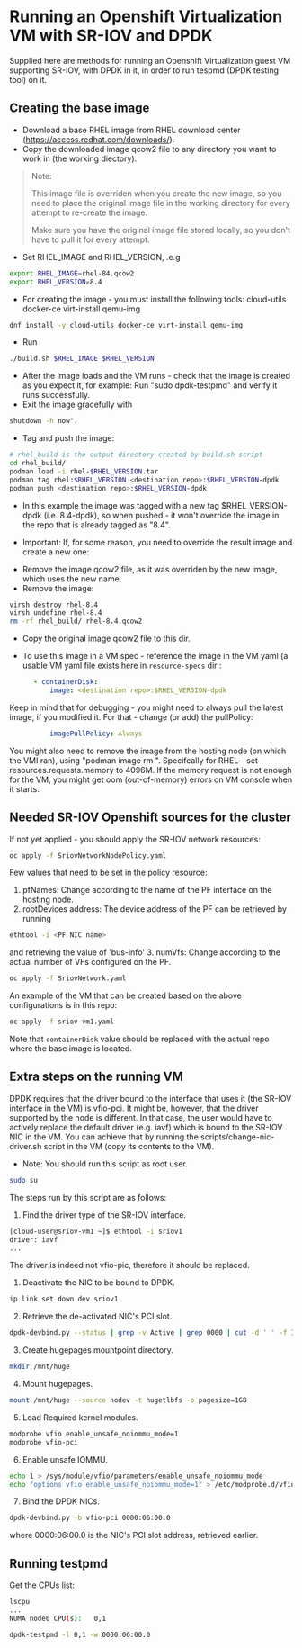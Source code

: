 # Running an Openshift Virtualization VM with SR-IOV and DPDK
Supplied here are methods for running an Openshift Virtualization guest VM supporting SR-IOV, with DPDK in it, in order to run tespmd (DPDK testing tool) on it.


## Creating the base image
- Download a base RHEL image from RHEL download center (https://access.redhat.com/downloads/).
- Copy the downloaded image qcow2 file to any directory you want to work in (the working diectory).
> Note:
>
> This image file is overriden when you create the new image, so you need to place the original image file in the working directory for every attempt to re-create the image.
>
> Make sure you have the original image file stored locally, so you don't have to pull it for every attempt.
- Set RHEL_IMAGE and RHEL_VERSION, .e.g
```bash
export RHEL_IMAGE=rhel-84.qcow2
export RHEL_VERSION=8.4
```
- For creating the image - you must install the following tools:
  cloud-utils
  docker-ce
  virt-install
  qemu-img
```bash
dnf install -y cloud-utils docker-ce virt-install qemu-img
```
- Run
```bash
./build.sh $RHEL_IMAGE $RHEL_VERSION
```
- After the image loads and the VM runs - check that the image is created as you expect it, for example:
 Run "sudo dpdk-testpmd" and verify it runs successfully.
- Exit the image gracefully with
```bash
shutdown -h now".
```
- Tag and push the image:
```bash
# rhel_build is the output directory created by build.sh script
cd rhel_build/
podman load -i rhel-$RHEL_VERSION.tar
podman tag rhel:$RHEL_VERSION <destination repo>:$RHEL_VERSION-dpdk
podman push <destination repo>:$RHEL_VERSION-dpdk
```
* In this example the image was tagged with a new tag $RHEL_VERSION-dpdk (i.e. 8.4-dpdk), so when pushed - it won't override the image in the repo that is already tagged as "8.4".

* Important: If, for some reason, you need to override the result image and create a new one:
 - Remove the image qcow2 file, as it was overriden by the new image, which uses the new name.
 - Remove the image:
```bash
virsh destroy rhel-8.4
virsh undefine rhel-8.4
rm -rf rhel_build/ rhel-8.4.qcow2
```
 - Copy the original image qcow2 file to this dir.

* To use this image in a VM spec - reference the image in the VM yaml (a usable VM yaml file exists here in `resource-specs` dir :
```yaml
      - containerDisk:
          image: <destination repo>:$RHEL_VERSION-dpdk
```
 Keep in mind that for debugging - you might need to always pull the latest image, if you modified it. For that - change (or add) the pullPolicy:
```yaml
          imagePullPolicy: Always
```
 You might also need to remove the image from the hosting node (on which the VMI ran), using "podman image rm <image ID>".
 Specifcally for RHEL - set resources.requests.memory to 4096M. If the memory request is not enough for the VM, you might get oom (out-of-memory) errors on VM console when it starts.


## Needed SR-IOV Openshift sources for the cluster
If not yet applied - you should apply the SR-IOV network resources:
```bash
oc apply -f SriovNetworkNodePolicy.yaml
```
Few values that need to be set in the policy resource:
1. pfNames: Change according to the name of the PF interface on the hosting node.
2. rootDevices address: The device address of the PF can be retrieved by running
```bash
ethtool -i <PF NIC name>
```
and retrieving the value of 'bus-info'
3. numVfs: Change according to the actual number of VFs configured on the PF.


```bash
oc apply -f SriovNetwork.yaml
```
An example of the VM that can be created based on the above configurations is in this repo:
```bash
oc apply -f sriov-vm1.yaml
```
Note that `containerDisk` value should be replaced with the actual repo where the base image is located.


## Extra steps on the running VM
DPDK requires that the driver bound to the interface that uses it (the SR-IOV interface in the VM) is vfio-pci.
It might be, however, that the driver supported by the node is different. In that case, the user would have to actively replace the default driver (e.g. iavf) which is bound to the SR-IOV NIC in the VM.
You can achieve that by running the scripts/change-nic-driver.sh script in the VM (copy its contents to the VM).
* Note: You should run this script as root user.
```bash
sudo su
```

The steps run by this script are as follows:
1. Find the driver type of the SR-IOV interface.
```bash
[cloud-user@sriov-vm1 ~]$ ethtool -i sriov1
driver: iavf
...
```
The driver is indeed not vfio-pic, therefore it should be replaced.
1. Deactivate the NIC to be bound to DPDK.
```bash
ip link set down dev sriov1
```
2. Retrieve the de-activated NIC's PCI slot.
```bash
dpdk-devbind.py --status | grep -v Active | grep 0000 | cut -d ' ' -f 1 | paste -sd ' '
```
3. Create hugepages mountpoint directory.
```bash
mkdir /mnt/huge
```
4. Mount hugepages.
```bash
mount /mnt/huge --source nodev -t hugetlbfs -o pagesize=1GB
```
5. Load Required kernel modules.
```bash
modprobe vfio enable_unsafe_noiommu_mode=1
modprobe vfio-pci
```
6. Enable unsafe IOMMU.
```bash
echo 1 > /sys/module/vfio/parameters/enable_unsafe_noiommu_mode
echo "options vfio enable_unsafe_noiommu_mode=1" > /etc/modprobe.d/vfio-noiommu.conf
```
7. Bind the DPDK NICs.
```bash
dpdk-devbind.py -b vfio-pci 0000:06:00.0
```
where 0000:06:00.0 is the NIC's PCI slot address, retrieved earlier.


## Running testpmd
Get the CPUs list:
```bash
lscpu
...
NUMA node0 CPU(s):   0,1

```
```bash
dpdk-testpmd -l 0,1 -w 0000:06:00.0
```
